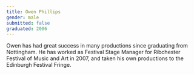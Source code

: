 ```yaml
---
title: Owen Phillips
gender: male
submitted: false
graduated: 2006
---
```


Owen has had great success in many productions since graduating from Nottingham. He has worked as Festival Stage Manager for Ribchester Festival of Music and Art in 2007, and taken his own productions to the Edinburgh Festival Fringe.